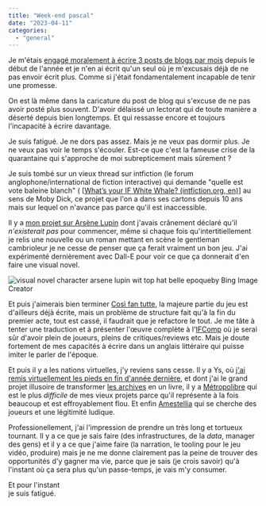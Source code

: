 ```yaml
---
title: "Week-end pascal"
date: "2023-04-11"
categories: 
  - "general"
---
```


Je m'étais [engagé moralement à écrire 3 posts de blogs par mois](https://bringback.blog/) depuis le début de l'année et je n'en ai écrit qu'un seul où je m'excusais déjà de ne pas envoir écrit plus. Comme si j'était fondamentalement incapable de tenir une promesse.

On est là même dans la caricature du post de blog qui s'excuse de ne pas avoir posté plus souvent. D'avoir délaissé un lectorat qui de toute manière a déserté depuis bien longtemps. Et qui ressasse encore et toujours l'incapacité à écrire davantage.

Je suis fatigué. Je ne dors pas assez. Mais je ne veux pas dormir plus. Je ne veux pas voir le temps s'écouler. Est-ce que c'est la fameuse crise de la quarantaine qui s'approche de moi subrepticement mais sûrement ?

Je suis tombé sur un vieux thread sur intfiction (le forum anglophone/international de fiction interactive) qui demande "quelle est vote baleine blanch" ( [[What’s your IF White Whale? (intfiction.org, en)](https://intfiction.org/t/whats-your-if-white-whale/58583)] au sens de Moby Dick, ce projet que l'on a dans ses cartons depuis 10 ans mais sur lequel on n'avance pas parce qu'il est inaccessible.

Il y a [mon projet sur Arsène Lupin](https://smwhr.itch.io/lupin-untitled-game) dont j'avais crânement déclaré qu'il _n'existerait pas_ pour commencer, même si chaque fois qu'intertitiellement je relis une nouvelle ou un roman mettant en scène le gentleman cambrioleur je ne cesse de penser que ça ferait vraiment un bon jeu. J'ai expérimenté dernièrement avec Dall-E pour voir ce que ça donnerait d'en faire une visual novel.

![visual novel character arsene lupin wit top hat belle epoqueby Bing Image Creator](https://th.bing.com/th/id/OIG.qhBT0ytYlWnwjsUKJC.w?pid=ImgGn)

Et puis j'aimerais bien terminer [Così fan tutte](https://smwhr.itch.io/cosi-fan-tutte), la majeure partie du jeu est d'ailleurs déjà écrite, mais un problème de structure fait qu'à la fin du premier acte, tout est cassé, il faudrait que je refactore le tout. Je me tâte à tenter une traduction et à présenter l'œuvre complète à l'[IFComp](https://ifcomp.org/) où je serai sûr d'avoir plein de joueurs, pleins de critiques/reviews etc. Mais je doute fortement de mes capacités à écrire dans un anglais littéraire qui puisse imiter le parler de l'époque.

Et puis il y a les nations virtuelles, j'y reviens sans cesse. Il y a Ys, où [j'ai remis virtuellement les pieds en fin d'année dernière](https://www.notion.so/Retour-Venys-d2c265c079b74a7d9343181277d413dd), et dont j'ai le grand projet illusoire de transformer [les archives](https://smwhr.github.io/serenyssimes-archyves/) en un livre, il y a [Métropolibre](https://smwhr.github.io/metropolibre/) qui est le plus _difficile_ de mes vieux projets parce qu'il représente à la fois beaucoup et est effroyablement flou. Et enfin [Amestellia](https://amestellia.smwhr.net/) qui se cherche des joueurs et une légitimité ludique.

Professionellement, j'ai l'impression de prendre un très long et tortueux tournant. Il y a ce que je sais faire (des infrastructures, de la _data_, manager des gens) et il y a ce que j'aime faire (la narration, le tooling pour le jeu vidéo, produire) mais je ne me donne clairement pas la peine de trouver des opportunités d'y gagner ma vie, parce que je sais (je crois savoir) qu'à l'instant où ça sera plus qu'un passe-temps, je vais m'y consumer. 

Et pour l'instant  
je suis fatigué.
